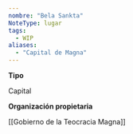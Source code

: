 ```yaml
---
nombre: "Bela Sankta"
NoteType: lugar
tags:
  - WIP
aliases:
  - "Capital de Magna"
---
```



**Tipo**

Capital

**Organización propietaria**

[[Gobierno de la Teocracia Magna]]